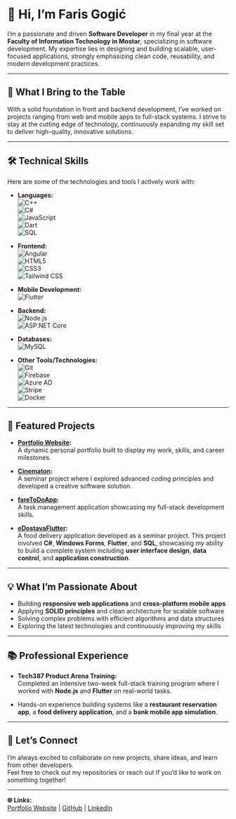 # 👋 Hi, I’m Faris Gogić  

I’m a passionate and driven **Software Developer** in my final year at the **Faculty of Information Technology in Mostar**, specializing in software development. My expertise lies in designing and building scalable, user-focused applications, strongly emphasizing clean code, reusability, and modern development practices.  

---

## 🚀 What I Bring to the Table  
With a solid foundation in front and backend development, I’ve worked on projects ranging from web and mobile apps to full-stack systems. I strive to stay at the cutting edge of technology, continuously expanding my skill set to deliver high-quality, innovative solutions.  

---

## 🛠 Technical Skills  
Here are some of the technologies and tools I actively work with:  
- **Languages:**  
  ![C++](https://img.shields.io/badge/-C++-00599C?style=flat&logo=c%2B%2B&logoColor=white)  
  ![C#](https://img.shields.io/badge/-C%23-239120?style=flat&logo=c-sharp&logoColor=white)   
  ![JavaScript](https://img.shields.io/badge/-JavaScript-F7DF1E?style=flat&logo=javascript&logoColor=black)  
  ![Dart](https://img.shields.io/badge/-Dart-0175C2?style=flat&logo=dart&logoColor=white)  
  ![SQL](https://img.shields.io/badge/-SQL-4479A1?style=flat&logo=mysql&logoColor=white)  

- **Frontend:**  
  ![Angular](https://img.shields.io/badge/-Angular-DD0031?style=flat&logo=angular&logoColor=white)  
  ![HTML5](https://img.shields.io/badge/-HTML5-E34F26?style=flat&logo=html5&logoColor=white)  
  ![CSS3](https://img.shields.io/badge/-CSS3-1572B6?style=flat&logo=css3&logoColor=white)  
  ![Tailwind CSS](https://img.shields.io/badge/-Tailwind_CSS-38B2AC?style=flat&logo=tailwind-css&logoColor=white)  

- **Mobile Development:**  
  ![Flutter](https://img.shields.io/badge/-Flutter-02569B?style=flat&logo=flutter&logoColor=white)  

- **Backend:**  
  ![Node.js](https://img.shields.io/badge/-Node.js-339933?style=flat&logo=node.js&logoColor=white)  
  ![ASP.NET Core](https://img.shields.io/badge/-ASP.NET_Core-512BD4?style=flat&logo=.net&logoColor=white)  

- **Databases:**  
  ![MySQL](https://img.shields.io/badge/-MySQL-4479A1?style=flat&logo=mysql&logoColor=white)  

- **Other Tools/Technologies:**  
  ![Git](https://img.shields.io/badge/-Git-F05032?style=flat&logo=git&logoColor=white)  
  ![Firebase](https://img.shields.io/badge/-Firebase-FFCA28?style=flat&logo=firebase&logoColor=black)  
  ![Azure AD](https://img.shields.io/badge/-Azure_AD-0078D4?style=flat&logo=microsoft-azure&logoColor=white)  
  ![Stripe](https://img.shields.io/badge/-Stripe-008CDD?style=flat&logo=stripe&logoColor=white)  
  ![Docker](https://img.shields.io/badge/-Docker-2496ED?style=flat&logo=docker&logoColor=white)  

---

## 🌟 Featured Projects  

- **[Portfolio Website](https://farisgogic.github.io/portfolio/):**  
  A dynamic personal portfolio built to display my work, skills, and career milestones.

- **[Cinematon](https://github.com/farisgogic/Cinematon):**  
  A seminar project where I explored advanced coding principles and developed a creative software solution.  

- **[fareToDoApp](https://github.com/farisgogic/fareToDoApp):**  
  A task management application showcasing my full-stack development skills.  

- **[eDostavaFlutter](https://github.com/farisgogic/eDostavaFlutter):**  
  A food delivery application developed as a seminar project. This project involved **C#**, **Windows Forms**, **Flutter**, and **SQL**, showcasing my ability to build a complete system including **user interface    design**, **data control**, and **application construction**.  


---

## 💡 What I’m Passionate About  
- Building **responsive web applications** and **cross-platform mobile apps**  
- Applying **SOLID principles** and clean architecture for scalable software  
- Solving complex problems with efficient algorithms and data structures  
- Exploring the latest technologies and continuously improving my skills  

---

## 📚 Professional Experience  
- **Tech387 Product Arena Training:**  
  Completed an intensive two-week full-stack training program where I worked with **Node.js** and **Flutter** on real-world tasks.  

- Hands-on experience building systems like a **restaurant reservation app**, a **food delivery application**, and a **bank mobile app simulation**.  

---

## 🤝 Let’s Connect  
I’m always excited to collaborate on new projects, share ideas, and learn from other developers.  
Feel free to check out my repositories or reach out if you’d like to work on something together!  

---

**🌐 Links:**  
[Portfolio Website](https://farisgogic.github.io/portfolio/) | [GitHub](https://github.com/farisgogic) | [LinkedIn](https://www.linkedin.com/in/faris-gogic/)
